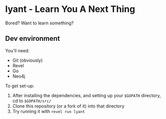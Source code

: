 # lyant - Learn You A Next Thing

Bored? Want to learn something?

## Dev environment

You'll need:

* Git (obviously)
* Revel
* Go
* Neo4j

To get set-up:

1. After installing the dependencies, and setting up your `$GOPATH` directory, cd to `$GOPATH/src/`
1. Clone this repository (or a fork of it) into that directory
1. Try running it with `revel run lyant`
